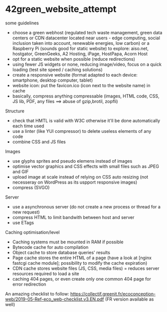 # 42green_website_attempt

some guidelines
- choose a green webhost (regulated tech waste management, green data centers or CDN datacenter located near users - edge computing, social inclusion taken into account, renewable energies, low carbon) or a Raspberry Pi (sounds good for static website)
    to explore: aiso.net, hostgator, GreenGeeks, A2 Hosting, iPage, HostPapa, Acorn Host
- opt for a static website when possible (reduce redirections)
- using fewer JS widgets or none, reducing image/video, focus on a quick loading (test site speed / caching solutions)
- create a responsive website (format adapted to each device: smartphone, desktop computer, tablet)
- website icon: put the favicon.ico (icon next to the website name) in cache
- basically, compress anything compressable (images, HTML code, CSS, JS lib, PDF, any files ==> abuse of gzip,brotil, zopfli)

Structure
- check that HMTL is valid with W3C otherwise it'll be done automatically each time used
- use a linter (like YUI compressor) to delete useless elements of any code
- combine CSS and JS files

Images
- use glyphs sprites and pseudo elemens instead of images
- optimise vector graphics and CSS effects with small files such as JPEG and GIF
- upload image at scale instead of relying on CSS auto resizing (not necesseray on WordPress as its uspport responsive images)
- compress (SVGO)

Server
- use a asynchronous server (do not create a new process or thread for a new request)
- compress HTML to limit bandwith between host and server
- use ETags

Caching optimisation/level
- Caching systems must be mounted in RAM if possible
- Bytecode cache for auto compilation
- Object cache to store database queries' results
- Page cache stores the entire HTML of a page (have a look at [nginx fastcgi cache module]; possibility to modify the cache expiration)
- CDN cache stores website files (JS, CSS, media files) = reduces server resources required to load a site 
- caching 404 pages, or even create only one common 404 page for error redirection



An amazing checklist to follow: https://collectif.greenit.fr/ecoconception-web/2019-05-Ref-eco_web-checklist.v3.EN.pdf (FR version available as well)